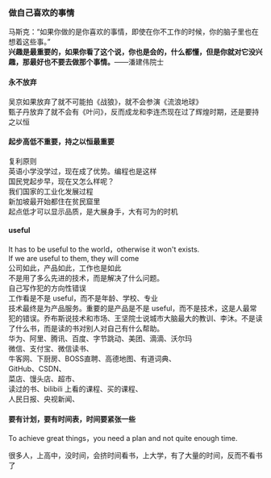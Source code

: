 
### 做自己喜欢的事情
马斯克：“如果你做的是你喜欢的事情，即使在你不工作的时候，你的脑子里也在想着这些事。”  
**兴趣是最重要的，如果你看了这个说，你也是会的，什么都懂，但是你就对它没兴趣，那最好也不要去做那个事情。**——潘建伟院士    

#### 永不放弃
吴京如果放弃了就不可能拍《战狼》，就不会参演《流浪地球》  
甄子丹放弃了就不会有《叶问》，反而成龙和李连杰现在过了辉煌时期，还是要持之以恒  

#### 起步高低不重要，持之以恒最重要  
复利原则  
英语小学没学过，现在成了优势。编程也是这样  
国民党起步早，现在又怎么样呢？  
我们国家的工业化发展过程  
新加坡最开始都住在贫民窟里  
起点低才可以显示品质，是大展身手，大有可为的时机  

#### useful  
It has to be useful to the world，otherwise it won&apos;t exists.  
If we are useful to them, they will come  
公司如此，产品如此，工作也是如此  
不是用了多么先进的技术，而是解决了什么问题。  
自己写作犯的方向性错误  
工作看是不是 useful，而不是年龄、学校、专业  
技术最终是为产品服务。重要的是产品是不是 useful，而不是技术，这是人最常犯的错误。乔布斯说技术和市场、王坚院士说城市大脑最大的教训、李沐。不是读了什么书，而是读的书对别人对自己有什么帮助。  
华为、阿里、腾讯、百度、字节跳动、美团、滴滴、沃尔玛  
微信、支付宝、微信读书、  
牛客网、下厨房、BOSS直聘、高德地图、有道词典、  
GitHub、CSDN、  
菜店、馒头店、超市、  
读过的书、bilibili 上看的课程、买的课程、  
人民日报、央视新闻、  


#### 要有计划，要有时间表，时间要紧张一些  
To achieve great things，you need a plan and not quite enough time.

很多人，上高中，没时间，会挤时间看书，上大学，有了大量的时间，反而不看书了  
